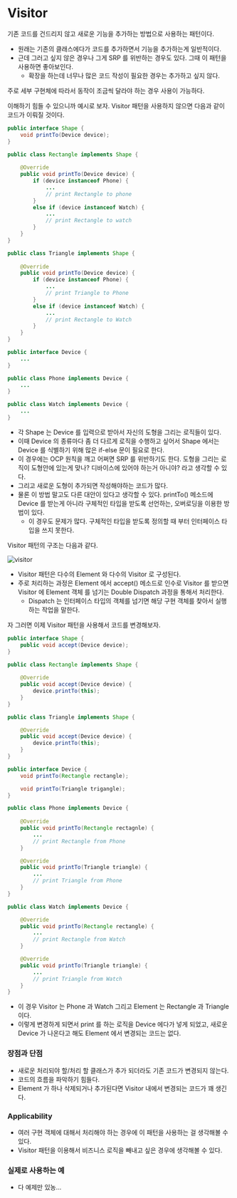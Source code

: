 # Visitor

기존 코드를 건드리지 않고 새로운 기능을 추가하는 방법으로 사용하는 패턴이다.

- 원래는 기존의 클래스에다가 코드를 추가하면서 기능을 추가하는게 일반적이다.
- 근데 그러고 싶지 않은 경우나 그게 SRP 를 위반하는 경우도 있다. 그때 이 패턴을 사용하면 좋아보인다.
    - 확장을 하는데 너무나 많은 코드 작성이 필요한 경우는 추가하고 싶지 않다.

주로 세부 구현체에 따라서 동작이 조금씩 달라야 하는 경우 사용이 가능하다.

이해하기 힘들 수 있으니까 예시로 보자.  Visitor 패턴을 사용하지 않으면 다음과 같이 코드가 이뤄질 것이다.

```java
public interface Shape {
	void printTo(Device device); 
}
```

```java
public class Rectangle implements Shape {
	
	@Override
	public void printTo(Device device) {
		if (device instanceof Phone) {
			...
			// print Rectangle to phone
		} 
		else if (device instanceof Watch) {
			...
			// print Rectangle to watch 
		}
	}
}
```

```java
public class Triangle implements Shape {
	
	@Override
	public void printTo(Device device) {
		if (device instanceof Phone) {
			...
			// print Triangle to Phone		
		}
		else if (device instanceof Watch) {
			...
			// print Rectangle to Watch 
		}
	}
}
```

```java
public interface Device {
	...
}
```

```java
public class Phone implements Device {
	...
}
```

```java
public class Watch implements Device {
	...
}
```

- 각 Shape 는 Device 를 입력으로 받아서 자신의 도형을 그리는 로직들이 있다.
- 이때 Device 의 종류마다 좀 더 다르게 로직을 수행하고 싶어서 Shape 에서는 Device 를 식별하기 위해 많은 if-else 문이 필요로 한다.
- 이 경우에는 OCP 원칙을 깨고 어쩌면 SRP 를 위반하기도 한다. 도형을 그리는 로직이 도형안에 있는게 맞나? 디바이스에 있어야 하는거 아니야? 라고 생각할 수 있다.
- 그리고 새로운 도형이 추가되면 작성해야하는 코드가 많다.
- 물론 이 방법 말고도 다른 대안이 있다고 생각할 수 있다. printTo() 메소드에 Device 를 받는게 아니라 구체적인 타입을 받도록 선언하는, 오버로딩을 이용한 방법이 있다.
    - 이 경우도 문제가 많다. 구체적인 타입을 받도록 정의할 때 부터 인터페이스 타입을 쓰지 못한다.

Visitor 패턴의 구조는 다음과 같다.

![visitor](./images/visitor.png)

- Visitor 패턴은 다수의 Element 와 다수의 Visitor 로 구성된다.
- 주로 처리하는 과정은 Element 에서 accept() 메소드로 인수로 Visitor 를 받으면 Visitor 에  Element 객체 를 넘기는 Double Dispatch 과정을 통해서 처리한다.
    - Dispatch 는 인터페이스 타입의 객체를 넘기면 해당 구현 객체를 찾아서 실행하는 작업을 말한다.

자 그러면 이제 Visitor 패턴을 사용해서 코드를 변경해보자.

```java
public interface Shape {
	public void accept(Device device); 
}
```

```java
public class Rectangle implements Shape {
	
	@Override 
	public void accept(Device device) {
		device.printTo(this); 
	}
}
```

```java
public class Triangle implements Shape {

	@Override
	public void accept(Device device) {
		device.printTo(this); 
	}
}
```

```java
public interface Device {
	void printTo(Rectangle rectangle); 

	void printTo(Triangle trigangle); 
}
```

```java
public class Phone implements Device {
	
	@Override 
	public void printTo(Rectangle rectagnle) {
		...
		// print Rectangle from Phone 
	}

	@Override
	public void printTo(Triangle triangle) {
		...
		// print Triangle from Phone
	}
}
```

```java
public class Watch implements Device {

	@Override
	public void printTo(Rectangle rectangle) {
		...
		// print Rectangle from Watch
	}

	@Override
	public void printTo(Triangle triangle) {
		...
		// print Triangle from Watch 
	}
}
```

- 이 경우 Visitor 는 Phone 과 Watch 그리고 Element 는 Rectangle 과 Triangle 이다.
- 이렇게 변경하게 되면서 print 를 하는 로직을 Device 에다가 넣게 되었고, 새로운 Device 가 나온다고 해도 Element 에서 변경되는 코드는 없다.


### 장점과 단점

- 새로운 처리되야 할/처리 할 클래스가 추가 되더라도 기존 코드가 변경되지 않는다.
- 코드의 흐름을 파악하기 힘들다.
- Element 가 하나 삭제되거나 추가된다면 Visitor 내에서 변경되는 코드가 꽤 생긴다.

### Applicability

- 여러 구현 객체에 대해서 처리해야 하는 경우에 이 패턴을 사용하는 걸 생각해볼 수 있다.
- Visitor 패턴을 이용해서 비즈니스 로직을 빼내고 싶은 경우에 생각해볼 수 있다.

### 실제로 사용하는 예

- 다 예제만 있농...
